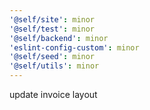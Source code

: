 ```yaml
---
'@self/site': minor
'@self/test': minor
'@self/backend': minor
'eslint-config-custom': minor
'@self/seed': minor
'@self/utils': minor
---
```


update invoice layout
